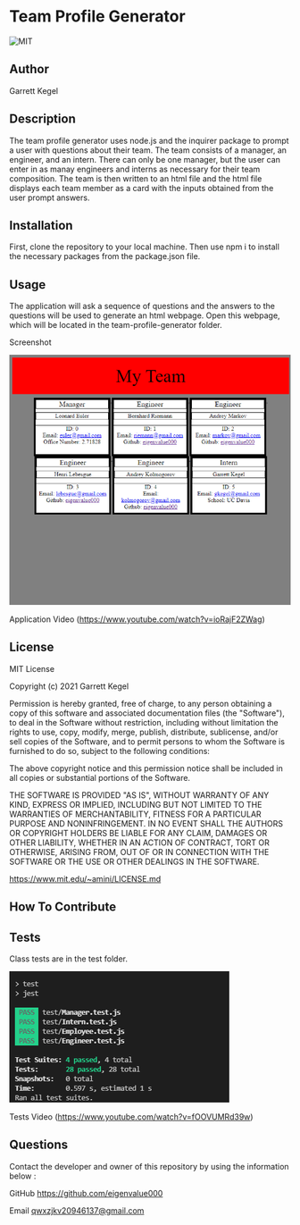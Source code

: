 
# Team Profile Generator
![MIT](https://img.shields.io/badge/license-MIT-yellow)

## Author
Garrett Kegel

## Description
The team profile generator uses node.js and
the inquirer package to prompt a user with
questions about their team. The team consists
of a manager, an engineer, and an intern.
There can only be one manager, but the user
can enter in as manay engineers and interns
as necessary for their team composition.
The team is then written to an html file
and the html file displays each team member
as a card with the inputs obtained from the
user prompt answers.
  

  
## Installation
First, clone the repository to your local
machine. Then use npm i to install the 
necessary packages from the package.json file. 

## Usage
The application will ask a sequence of questions
and the answers to the questions will be used
to generate an html webpage. Open this webpage, 
which will be located in the 
team-profile-generator folder.

Screenshot

![alt text](assets/images/screenshot.png)

Application Video
(https://www.youtube.com/watch?v=ioRajF2ZWag) 


## License
MIT License

Copyright (c) 2021 Garrett Kegel
    
Permission is hereby granted, free of charge, to any person obtaining a copy
of this software and associated documentation files (the "Software"), to deal
in the Software without restriction, including without limitation the rights
to use, copy, modify, merge, publish, distribute, sublicense, and/or sell
copies of the Software, and to permit persons to whom the Software is
furnished to do so, subject to the following conditions:
    
The above copyright notice and this permission notice shall be included in all
copies or substantial portions of the Software.
    
THE SOFTWARE IS PROVIDED "AS IS", WITHOUT WARRANTY OF ANY KIND, EXPRESS OR
IMPLIED, INCLUDING BUT NOT LIMITED TO THE WARRANTIES OF MERCHANTABILITY,
FITNESS FOR A PARTICULAR PURPOSE AND NONINFRINGEMENT. IN NO EVENT SHALL THE
AUTHORS OR COPYRIGHT HOLDERS BE LIABLE FOR ANY CLAIM, DAMAGES OR OTHER
LIABILITY, WHETHER IN AN ACTION OF CONTRACT, TORT OR OTHERWISE, ARISING FROM,
OUT OF OR IN CONNECTION WITH THE SOFTWARE OR THE USE OR OTHER DEALINGS IN THE
SOFTWARE.

https://www.mit.edu/~amini/LICENSE.md

## How To Contribute


## Tests
Class tests are in the test folder.

![alt text](assets/images/test-screenshot.png)

Tests Video
(https://www.youtube.com/watch?v=fOOVUMRd39w) 

## Questions

Contact the developer and owner of this repository by using the information below : 

GitHub
https://github.com/eigenvalue000

Email
qwxzjkv20946137@gmail.com

